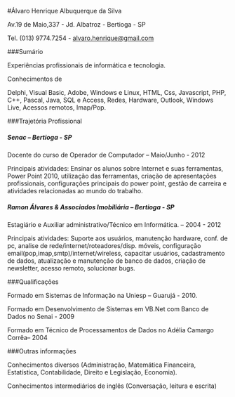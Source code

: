 #Álvaro Henrique Albuquerque da Silva
 
Av.19 de Maio,337 - Jd. Albatroz  - Bertioga - SP

Tel. (013) 9774.7254  - alvaro.henrique@gmail.com    					                         
      
###Sumário

Experiências profissionais de informática e tecnologia.

Conhecimentos de

Delphi, Visual Basic, Adobe, Windows e Linux, HTML, Css, Javascript, PHP, C++, Pascal, Java, SQL e Access, Redes, Hardware, Outlook, Windows Live, Acessos remotos, Imap/Pop.

###Trajetória Profissional

##### Senac  – Bertioga - SP

Docente do curso de Operador de Computador  – Maio/Junho - 2012

Principais atividades: Ensinar os alunos sobre Internet e suas ferramentas, Power Point 2010, utilização das ferramentas, criação de apresentações profissionais, configurações principais do power point, gestão de carreira e atividades relacionadas ao mundo do trabalho.

##### Ramon Álvares & Associados Imobiliária – Bertioga - SP

Estagiário e Auxiliar administrativo/Técnico em Informática. – 2004 - 2012

Principais atividades: Suporte aos usuários, manutenção hardware, conf. de pc, analise de rede/internet/roteadores/disp. móveis, configuração email(pop,imap,smtp)/internet/wireless, capacitar usuários, cadastramento de dados, atualização e manutenção de banco de dados, criação de newsletter, acesso remoto, solucionar bugs.

###Qualificações

Formado em Sistemas de Informação na Uniesp – Guarujá - 2010.

Formado em Desenvolvimento de Sistemas em VB.Net com Banco de Dados no Senai - 2009

Formado em Técnico de Processamentos de Dados no Adélia Camargo Corrêa– 2004

###Outras informações

Conhecimentos diversos (Administração, Matemática Financeira, Estatística, Contabilidade, Direito e Legislação, Economia).

Conhecimentos intermediários de inglês (Conversação, leitura e escrita)
        
